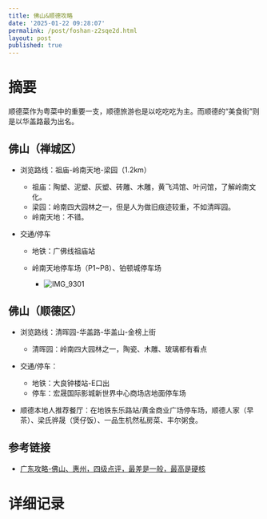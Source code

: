 ```yaml
---
title: 佛山&顺德攻略
date: '2025-01-22 09:28:07'
permalink: /post/foshan-z2sqe2d.html
layout: post
published: true
---
```




# 摘要

顺德菜作为粤菜中的重要一支，顺德旅游也是以吃吃吃为主。而顺德的“美食街”则是以华盖路最为出名。

## 佛山（禅城区）

* 浏览路线：祖庙-岭南天地-梁园（1.2km）

  * 祖庙：陶塑、泥塑、灰塑、砖雕、木雕，黄飞鸿馆、叶问馆，了解岭南文化。
  * 梁园：岭南四大园林之一，但是人为做旧痕迹较重，不如清晖园。
  * 岭南天地：不错。
* 交通/停车

  * 地铁：广佛线祖庙站
  * 岭南天地停车场（P1~P8）、铂顿城停车场

    * ​![IMG_9301](https://cdn.jsdelivr.net/gh/neilChenXie/ChenVideo/pic/IMG_9301-20250122153058-r7l25s8.jpeg)​

## 佛山（顺德区）

* 浏览路线：清晖园-华盖路-华盖山-金榜上街

  * 清晖园：岭南四大园林之一，陶瓷、木雕、玻璃都有看点
* 交通/停车：

  * 地铁：大良钟楼站-E口出
  * 停车：宏晟国际影城新世界中心商场店地面停车场
* 顺德本地人推荐餐厅：在地铁东乐路站/黄金商业广场停车场，顺德人家（早茶）、梁氏骅晟（煲仔饭）、一品生机然私房菜、丰尔粥食。

## 参考链接

* [广东攻略-佛山、惠州，四级点评，最差是一般，最高是硬核](https://www.bilibili.com/video/BV1FfDVYzEpJ/)

# 详细记录
